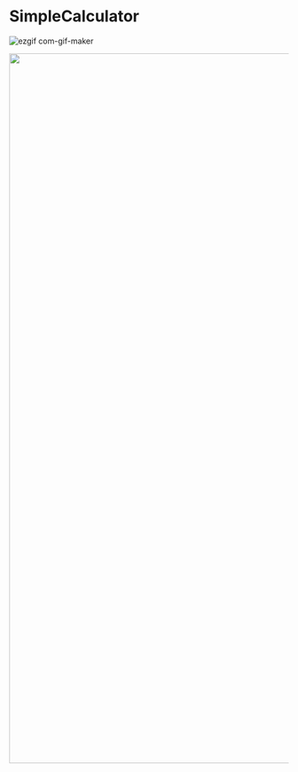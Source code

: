# SimpleCalculator

![ezgif com-gif-maker](https://github.com/ChandanPurbey/SimpleCalculator/assets/66569043/5636e0da-e8b7-4567-8ca7-aaf1017dd6e3)

<img src="https://user-images.githubusercontent.com/66569043/243154272-97ef415d-fcb4-40d1-a113-a781c8544bb2.jpg" width="720" height="1280">

